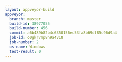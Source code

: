 ```yaml
---
layout: appveyor-build
appveyor:
  branch: master
  build-id: 38977055
  build-number: 456
  commit: a6b489b82b4c6350156ec53fa8b69df85c96d9a4
  job-id: o0gkr7mp8n9a4v18
  job-number: 2
  os-name: Windows
  test-result: 0
---
```

